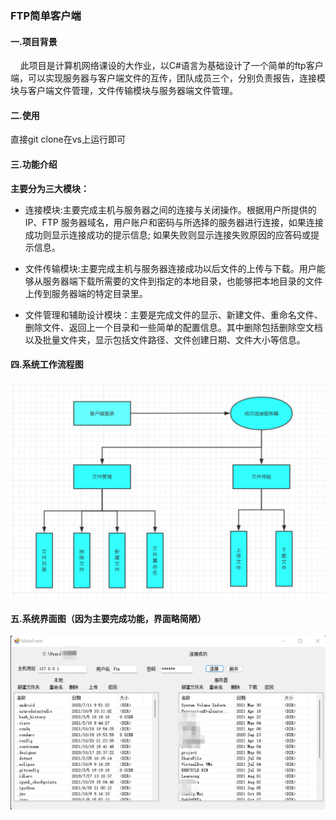### FTP简单客户端

#### 一.项目背景

    此项目是计算机网络课设的大作业，以C#语言为基础设计了一个简单的ftp客户端，可以实现服务器与客户端文件的互传，团队成员三个，分别负责报告，连接模块与客户端文件管理，文件传输模块与服务器端文件管理。

#### 二.使用

直接git clone在vs上运行即可

#### 三.功能介绍

**主要分为三大模块：**

+ 连接模块:主要完成主机与服务器之间的连接与关闭操作。根据用户所提供的IP、FTP 服务器域名，用户账户和密码与所选择的服务器进行连接，如果连接成功则显示连接成功的提示信息; 如果失败则显示连接失败原因的应答码或提示信息。

+ 文件传输模块:主要完成主机与服务器连接成功以后文件的上传与下载。用户能够从服务器端下载所需要的文件到指定的本地目录，也能够把本地目录的文件上传到服务器端的特定目录里。

+ 文件管理和辅助设计模块：主要是完成文件的显示、新建文件、重命名文件、删除文件、返回上一个目录和一些简单的配置信息。其中删除包括删除空文档以及批量文件夹，显示包括文件路径、文件创建日期、文件大小等信息。

#### 四.系统工作流程图

![image text](https://github.com/liuxiao-guan/ftp/blob/master/%E7%B3%BB%E7%BB%9F%E5%B7%A5%E4%BD%9C%E6%B5%81%E7%A8%8B%E5%9B%BE.png)

#### 五.系统界面图（因为主要完成功能，界面略简陋）

![image text](https://github.com/liuxiao-guan/ftp/blob/master/%E7%B3%BB%E7%BB%9F%E7%95%8C%E9%9D%A2%E5%9B%BE.png)
